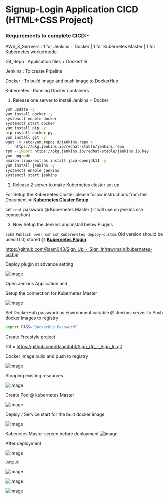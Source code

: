 # Signup-Login Application CICD (HTML+CSS Project)

### Requirements to complete CICD:- 

AWS_3_Serrvers : 1 for Jenkins + Docker | 1 for Kubernetes Master | 1 for Kubernetes worker/node

Git_Repo : Application files + Dockerfile

Jenkins : To create Pipeline

Docker : To build image and push image to DockerHub

Kubernetes : Running Docker containers

1. Release one server to install Jenkins + Docker

```sh
yum update -y
yum install docker -y
systemctl enable docker
systemctl start docker
yum install pip -y
pip install docker-py
yum install git -y
wget -O /etc/yum.repos.d/jenkins.repo \
    https://pkg.jenkins.io/redhat-stable/jenkins.repo
rpm --import https://pkg.jenkins.io/redhat-stable/jenkins.io.key
yum upgrade
amazon-linux-extras install java-openjdk11 -y
yum install jenkins -y
systemctl enable jenkins
systemctl start jenkins
```
2. Release 2 server to make Kubernetes cluster set up

For Setup the Kubernetes Cluster please follow instructions from this Document => **[Kubernetes Cluster Setup](https://github.com/Raam043/Projects/blob/main/Kubernetes_Project-1-Kubeadm.md)**

set `root` password @ Kubernetes Master ( it will use on jenkins ssh connection)

3. Now Setup the Jenkins and install below Plugins

`ssh2`
`Publish over ssh`
`ssh`
`Kuberenetes deploy-custom` Old version should be used (1.0) stored @ **[Kubernetes Plugin](https://github.com/Raam043/Sign_Up_-_Sign_In/blob/main/kubernetes-cd.hpi)**

https://github.com/Raam043/Sign_Up_-_Sign_In/raw/main/kubernetes-cd.hpi

Deploy plugin at advance setting

![image](https://user-images.githubusercontent.com/111989928/200244582-63b42e64-93da-47d3-88d2-887f995d9687.png)


Open Jenkins Application and 

Setup the connection for Kubernetes Master


![image](https://user-images.githubusercontent.com/111989928/200245147-069f0a9c-514d-4943-b65f-b972e26bc569.png)




Set DockerHub password as Environment variable @ Jenkins server to Push docker images to registry 
```sh
export PASS="DockerHub_Password"
```


Create Freestyle project 

Git = https://github.com/Raam043/Sign_Up_-_Sign_In.git

Docker Image build and push to registry

![image](https://user-images.githubusercontent.com/111989928/200188455-df406846-e795-489f-90d9-542f803e3b55.png)

Stopping existing resources 

![image](https://user-images.githubusercontent.com/111989928/200188477-51c59996-d68b-43f3-9435-e1cd213295b5.png)

Create Pod @ kubernetes Master

![image](https://user-images.githubusercontent.com/111989928/200188526-38fc4b91-f72d-4ab4-8df4-653c17952c99.png)

Deploy / Service start for the built docker image

![image](https://user-images.githubusercontent.com/111989928/200188558-df71b32c-0348-42b6-8e2c-0b94a0acf11f.png)


Kubenetes Master screen before deployment
![image](https://user-images.githubusercontent.com/111989928/200178676-c992b34b-cad8-49fd-bfe6-1a40b1f8e901.png)

After deployment 

![image](https://user-images.githubusercontent.com/111989928/200187426-e23b577f-5568-479c-9f91-7c863adbfa75.png)



`Output`


![image](https://user-images.githubusercontent.com/111989928/200188753-d92aad4c-f660-47a3-89a9-7864702598ac.png)


![image](https://user-images.githubusercontent.com/111989928/200188737-177e2ba2-bd7e-40d4-b754-6b0c446a1e98.png)

![image](https://user-images.githubusercontent.com/111989928/200188772-487730b2-5961-47db-806a-fe8b4366f11e.png)






